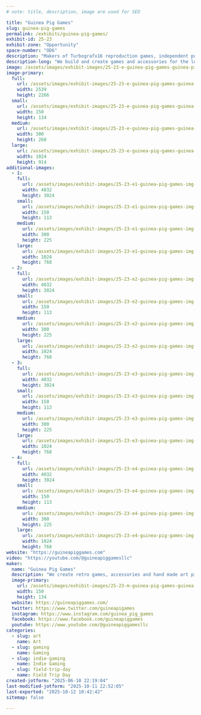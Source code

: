 ```yaml
---
# note: title, description, image are used for SEO

title: "Guinea Pig Games"
slug: guinea-pig-games
permalink: /exhibits/guinea-pig-games/
exhibit-id: 25-23
exhibit-zone: "Opportunity"
space-number: "OD6"
description: "Makers of Turbografx16 reproduction games, independent publisher and creator of handmade accessories"
description-long: "We build and create games and accessories for the legendary Turbografx 16 gaming console. We also sell, make accessories and hand made art to enhance your retro gaming collection!"
image: /assets/images/exhibit-images/25-23-e-guinea-pig-games-guinea-pig-games-llc-logo-v2-2576-300x268.png
image-primary: 
  full:
    url: /assets/images/exhibit-images/25-23-e-guinea-pig-games-guinea-pig-games-llc-logo-v2-2576-full.png
    width: 2539
    height: 2266
  small:
    url: /assets/images/exhibit-images/25-23-e-guinea-pig-games-guinea-pig-games-llc-logo-v2-2576-150x134.png
    width: 150
    height: 134
  medium:
    url: /assets/images/exhibit-images/25-23-e-guinea-pig-games-guinea-pig-games-llc-logo-v2-2576-300x268.png
    width: 300
    height: 268
  large:
    url: /assets/images/exhibit-images/25-23-e-guinea-pig-games-guinea-pig-games-llc-logo-v2-2576-1024x914.png
    width: 1024
    height: 914
additional-images: 
  - 1:
    full:
      url: /assets/images/exhibit-images/25-23-e1-guinea-pig-games-img-7942-full.jpeg
      width: 4032
      height: 3024
    small:
      url: /assets/images/exhibit-images/25-23-e1-guinea-pig-games-img-7942-150x113.jpeg
      width: 150
      height: 113
    medium:
      url: /assets/images/exhibit-images/25-23-e1-guinea-pig-games-img-7942-300x225.jpeg
      width: 300
      height: 225
    large:
      url: /assets/images/exhibit-images/25-23-e1-guinea-pig-games-img-7942-1024x768.jpeg
      width: 1024
      height: 768
  - 2:
    full:
      url: /assets/images/exhibit-images/25-23-e2-guinea-pig-games-img-7941-full.jpeg
      width: 4032
      height: 3024
    small:
      url: /assets/images/exhibit-images/25-23-e2-guinea-pig-games-img-7941-150x113.jpeg
      width: 150
      height: 113
    medium:
      url: /assets/images/exhibit-images/25-23-e2-guinea-pig-games-img-7941-300x225.jpeg
      width: 300
      height: 225
    large:
      url: /assets/images/exhibit-images/25-23-e2-guinea-pig-games-img-7941-1024x768.jpeg
      width: 1024
      height: 768
  - 3:
    full:
      url: /assets/images/exhibit-images/25-23-e3-guinea-pig-games-img-7879-full.jpeg
      width: 4032
      height: 3024
    small:
      url: /assets/images/exhibit-images/25-23-e3-guinea-pig-games-img-7879-150x113.jpeg
      width: 150
      height: 113
    medium:
      url: /assets/images/exhibit-images/25-23-e3-guinea-pig-games-img-7879-300x225.jpeg
      width: 300
      height: 225
    large:
      url: /assets/images/exhibit-images/25-23-e3-guinea-pig-games-img-7879-1024x768.jpeg
      width: 1024
      height: 768
  - 4:
    full:
      url: /assets/images/exhibit-images/25-23-e4-guinea-pig-games-img-6874-full.jpeg
      width: 4032
      height: 3024
    small:
      url: /assets/images/exhibit-images/25-23-e4-guinea-pig-games-img-6874-150x113.jpeg
      width: 150
      height: 113
    medium:
      url: /assets/images/exhibit-images/25-23-e4-guinea-pig-games-img-6874-300x225.jpeg
      width: 300
      height: 225
    large:
      url: /assets/images/exhibit-images/25-23-e4-guinea-pig-games-img-6874-1024x768.jpeg
      width: 1024
      height: 768
website: "https://guineapiggames.com"
video: "https://youtube.com/@guineapiggamesllc"
maker: 
  name: "Guinea Pig Games"
  description: "We create retro games, accessories and hand made art pieces to enhance your retro gaming collections."
  image-primary:
    url: /assets/images/exhibit-images/25-23-m-guinea-pig-games-guinea-pig-games-llc-logo-v2-300x268.png
    width: 150
    height: 134
  website: https://guineapiggames.com/
  twitter: https://www.twitter.com/guineapigames
  instagram: https://www.instagram.com/guinea_pig_games
  facebook: https://www.facebook.com/guineapiggames
  youtube: https://www.youtube.com/@guineapiggamesllc
categories: 
  - slug: art
    name: Art
  - slug: gaming
    name: Gaming
  - slug: indie-gaming
    name: Indie Gaming
  - slug: field-trip-day
    name: Field Trip Day
created-jotform: "2025-06-10 22:19:04"
last-modified-jotform: "2025-10-11 22:52:05"
last-exported: "2025-10-12 10:42:42"
sitemap: false

---
```

